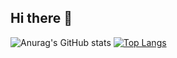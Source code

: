 ## Hi there 👋
![Anurag's GitHub stats](https://github-readme-stats.vercel.app/api?username=zzming-hnu&show_icons=true&theme=react)
[![Top Langs](https://github-readme-stats.vercel.app/api/top-langs/?username=zzming-hnu&layout=compact)](https://github.com/anuraghazra/github-readme-stats)


<!--
**zzming-hnu/zzming-hnu** is a ✨ _special_ ✨ repository because its `README.md` (this file) appears on your GitHub profile.

Here are some ideas to get you started:

- 🔭 I’m currently working on ...
- 🌱 I’m currently learning ...
- 👯 I’m looking to collaborate on ...
- 🤔 I’m looking for help with ...
- 💬 Ask me about ...
- 📫 How to reach me: ...
- 😄 Pronouns: ...
- ⚡ Fun fact: ...
-->
